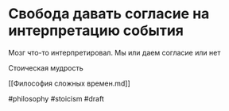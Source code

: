 # Свобода давать согласие на интерпретацию события

Мозг что-то интерпретировал.  Мы или даем согласие или нет

Стоическая мудрость

[[Философия сложных времен.md]]

#philosophy #stoicism
#draft